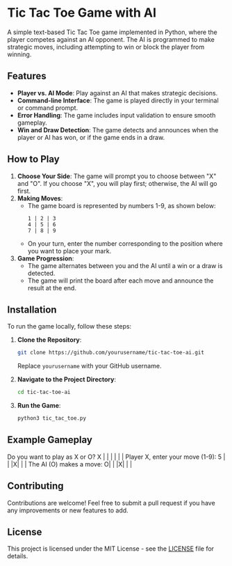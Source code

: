 # Tic Tac Toe Game with AI

A simple text-based Tic Tac Toe game implemented in Python, where the player competes against an AI opponent. The AI is programmed to make strategic moves, including attempting to win or block the player from winning.

## Features

- **Player vs. AI Mode**: Play against an AI that makes strategic decisions.
- **Command-line Interface**: The game is played directly in your terminal or command prompt.
- **Error Handling**: The game includes input validation to ensure smooth gameplay.
- **Win and Draw Detection**: The game detects and announces when the player or AI has won, or if the game ends in a draw.

## How to Play

1. **Choose Your Side**: The game will prompt you to choose between "X" and "O". If you choose "X", you will play first; otherwise, the AI will go first.
2. **Making Moves**:
   - The game board is represented by numbers 1-9, as shown below:
     ```
     1 | 2 | 3
     4 | 5 | 6
     7 | 8 | 9
     ```
   - On your turn, enter the number corresponding to the position where you want to place your mark.
3. **Game Progression**: 
   - The game alternates between you and the AI until a win or a draw is detected.
   - The game will print the board after each move and announce the result at the end.

## Installation

To run the game locally, follow these steps:

1. **Clone the Repository**:
    ```bash
    git clone https://github.com/yourusername/tic-tac-toe-ai.git
    ```
   Replace `yourusername` with your GitHub username.

2. **Navigate to the Project Directory**:
    ```bash
    cd tic-tac-toe-ai
    ```

3. **Run the Game**:
    ```bash
    python3 tic_tac_toe.py
    ```

## Example Gameplay
Do you want to play as X or O? X | |
| |
| | Player X, enter your move (1-9): 5 | |
|X|
| | The AI (O) makes a move: O| |
|X|
| |

## Contributing

Contributions are welcome! Feel free to submit a pull request if you have any improvements or new features to add.

## License
This project is licensed under the MIT License - see the [LICENSE](LICENSE) file for details.



